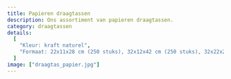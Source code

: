 ```yaml
---
title: Papieren draagtassen
description: Ons assortiment van papieren draagtassen.
category: draagtassen
details:
  [
    "Kleur: kraft naturel",
    "Formaat: 22x11x28 cm (250 stuks), 32x12x42 cm (250 stuks), 32x22x27 cm (250 stuks) en 45x17x47 cm (150 stuks)",
  ]
image: ["draagtas_papier.jpg"]
---
```

